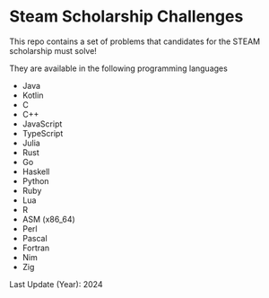 # Steam Scholarship Challenges
This repo contains a set of problems that candidates for the STEAM scholarship
must solve!

They are available in the following programming languages

- Java
- Kotlin
- C
- C++
- JavaScript
- TypeScript
- Julia
- Rust
- Go
- Haskell
- Python
- Ruby
- Lua
- R
- ASM (x86_64)
- Perl
- Pascal
- Fortran
- Nim
- Zig

Last Update (Year): 2024

